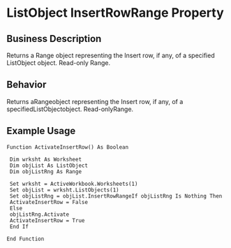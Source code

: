# ListObject InsertRowRange Property

## Business Description
Returns a Range object representing the Insert row, if any, of a specified ListObject object. Read-only Range.

## Behavior
Returns aRangeobject representing the Insert row, if any, of a specifiedListObjectobject. Read-onlyRange.

## Example Usage
```vba
Function ActivateInsertRow() As Boolean 
 
 Dim wrksht As Worksheet 
 Dim objList As ListObject 
 Dim objListRng As Range 
 
 Set wrksht = ActiveWorkbook.Worksheets(1) 
 Set objList = wrksht.ListObjects(1) 
 Set objListRng = objList.InsertRowRangeIf objListRng Is Nothing Then 
 ActivateInsertRow = False 
 Else 
 objListRng.Activate 
 ActivateInsertRow = True 
 End If 
 
End Function
```
